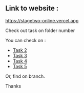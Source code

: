 ## Link to website :
https://stagetwo-online.vercel.app

Check out task on folder number

You can check on :

- [Task 2](https://github.com/asamarsal/stagetwo-online/tree/main/2)
- [Task 3](https://github.com/asamarsal/stagetwo-online/tree/main/2)
- [Task 4](https://stagetwo-online.vercel.app/)
- [Task 5](https://github.com/asamarsal/stagetwo-online/tree/main/2)

Or, find on branch.

Thanks
